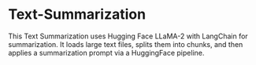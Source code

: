# Text-Summarization
This Text Summarization uses Hugging Face LLaMA-2 with LangChain for summarization. It loads large text files, splits them into chunks, and then applies a summarization prompt via a HuggingFace pipeline.
